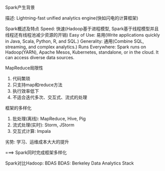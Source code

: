 Spark产生背景

描述:
	Lightning-fast unified analytics engine(快如闪电的计算框架)

Spark概述及特点
	Speed: 快速(Hadoop基于进程模型, Spark基于线程模型并且线程还有线程池减少资源的开销)
	Easy of Use: 易用(Write applications quickly in Java, Scala, Python, R, and SQL.)
	Generality: 通用(Combine SQL, streaming, and complex analytics.)
	Runs Everywhere: Spark runs on Hadoop(YARN), Apache Mesos, Kubernetes, standalone, or in the cloud. It can access diverse data sources.


MapReduce局限性
1) 代码繁琐
2) 只支持map和reduce方法
3) 执行效率低下
4) 不适合迭代多次、交互式、流式的处理


框架的多样化
1) 批处理(离线): MapReduce, Hive, Pig
2) 流式处理(实时): Storm, JStorm
3) 交互式计算: Impala

劣势: 学习、运维成本大大的提升

===> Spark同时完成框架多样化



Spark对比Hadoop: BDAS
	BDAS: Berkeley Data Analytics Stack
